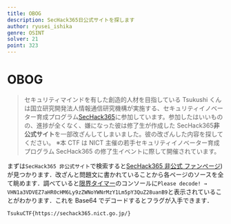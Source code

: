 ```yaml
---
title: OBOG
description: SecHack365日公式サイトを探します
author: ryusei_ishika
genre: OSINT
solver: 21
point: 323
---
```


# OBOG

> セキュリティマインドを有した創造的人材を目指している Tsukushi くんは国立研究開発法人情報通信研究機構が実施する、セキュリティイノベーター育成プログラム[SecHack365](https://sechack365.nict.go.jp/)に参加しています。参加したはいいものの、進捗が全くなく、嫌になった彼は修了生が作成した SecHack365**非公式サイト**を一部改ざんしてしまいました。彼の改ざんした内容を探してください。
> ※本 CTF は NICT 主催の若手セキュリティイノベーター育成プログラム SecHack365 の修了生イベントに際して開催されています。

まずは`SecHack365 非公式サイト`で検索すると[SecHack365 非公式 ファンページ](https://fans.sechack365.com/))が見つかります．改ざんと問題文に書かれていることから各ページのソースを全て眺めます．調べていると[限界タイマー](https://fans.sechack365.com/timer/)のコンソールに`Please decode! → VHN1a3VDVEZ7aHR0cHM6Ly9zZWNoYWNrMzY1Lm5pY3QuZ28uanB9`と表示されていることがわかります．これを Base64 でデコードするとフラグが入手できます．

```txt
TsukuCTF{https://sechack365.nict.go.jp/}
```

